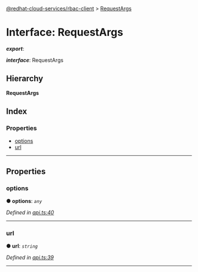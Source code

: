 [@redhat-cloud-services/rbac-client](../README.md) > [RequestArgs](../interfaces/requestargs.md)

# Interface: RequestArgs

*__export__*: 

*__interface__*: RequestArgs

## Hierarchy

**RequestArgs**

## Index

### Properties

* [options](requestargs.md#options)
* [url](requestargs.md#url)

---

## Properties

<a id="options"></a>

###  options

**● options**: *`any`*

*Defined in [api.ts:40](https://github.com/karelhala/javascript-clients/blob/master/packages/rbac/api.ts#L40)*

___
<a id="url"></a>

###  url

**● url**: *`string`*

*Defined in [api.ts:39](https://github.com/karelhala/javascript-clients/blob/master/packages/rbac/api.ts#L39)*

___


